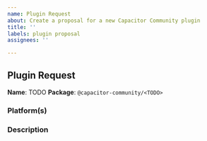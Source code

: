```yaml
---
name: Plugin Request
about: Create a proposal for a new Capacitor Community plugin
title: ''
labels: plugin proposal
assignees: ''

---
```


<!--
Thank you for adding a new plugin proposal!

Please fill out the following template.
-->

## Plugin Request

<!--
Propose a human-readable name for the plugin as well as its package name.
-->

**Name**: TODO
**Package**: `@capacitor-community/<TODO>`

### Platform(s)
<!--
List the platforms for which this plugin should work.
-->



### Description

<!--
Describe the plugin and its features.
-->
